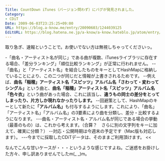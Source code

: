```yaml
---
Title: CountDown iTunes（バージョン問わず）にバグが発見されました。
Category:
- CDiT
Date: 2009-06-03T23:25:25+09:00
URL: https://blog.a-know.me/entry/20090603/1244039125
EditURL: https://blog.hatena.ne.jp/a-know/a-know.hateblo.jp/atom/entry/12921228815727980058
---
```



取り急ぎ、速報ということで。お使いでない方は無視しちゃってくださいっ。

>>
-「曲名・アーティスト名が同じ」である曲が複数、iTunesライブラリに存在する場合、「差分ランキング」「順位比較ランキング」が正常に行われません。
--「曲名」と「アーティスト名」を結合したものをキーとしてHashMapに格納していることにより、この二つが同じだと情報が上書きされるためです。
--例えば、<span style="font-weight:bold;">曲名「稲穂」アーティスト名「スピッツ」アルバム名「さわって・変わって　シングル」</span>という曲と、<span style="font-weight:bold;">曲名「稲穂」アーティスト名「スピッツ」アルバム名「色々衣」</span>という曲があった場合、これに該当し、<span style="font-weight:bold;">違うもの同士の差分をとってしまったり、片方しか現れなかったりします。</span>
--回避策として、HashMapのキーとして新たに<span style="font-weight:bold;">「アルバム名」</span>も付与するようにします。これにより、「曲名」「アーティスト名」「アルバム名」の3要素により曲を分類し、差分・比較するようになります。
---曲名・アーティスト名・アルバム名が同じである場合の挙動（最善のもの）は、これから考えます。（合算？　さらに別の文字列をキーに加えて、確実に分類？）
--対応・公開時期は今週末の予定です（Mac版も対応します）。
---今までに採取したCDiTデータは、そのままご利用頂けます。
<<


なんでこんな甘いケースが・・・というような感じですよね。ご迷惑をお掛けした方々、申し訳ありませんでしたm(_ _)m。


<script src="https://moshi-moshi.moshimo.works/moshimoshi/a_know_blog/20090603-1244039125?title=CountDown%20iTunes%EF%BC%88%E3%83%90%E3%83%BC%E3%82%B8%E3%83%A7%E3%83%B3%E5%95%8F%E3%82%8F%E3%81%9A%EF%BC%89%E3%81%AB%E3%83%90%E3%82%B0%E3%81%8C%E7%99%BA%E8%A6%8B%E3%81%95%E3%82%8C%E3%81%BE%E3%81%97%E3%81%9F%E3%80%82"></script>
